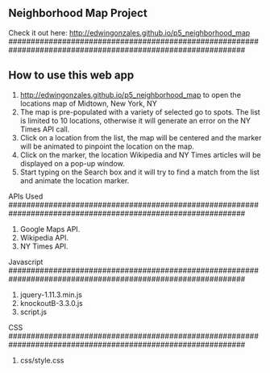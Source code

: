 ## Neighborhood Map Project

Check it out here: http://edwingonzales.github.io/p5_neighborhood_map
#############################################################################################################

## How to use this web app
1. http://edwingonzales.github.io/p5_neighborhood_map to open the locations map of Midtown, New York, NY
2. The map is pre-populated with a variety of selected go to spots. 
   The list is limited to 10 locations, otherwise it will generate an error on the NY Times API call.
3. Click on a location from the list, the map will be centered and the marker will be animated to pinpoint 
   the location on the map.
4. Click on the marker, the location Wikipedia and NY Times articles will be displayed on a pop-up window.
5. Start typing on the Search box and it will try to find a match from the list and animate the location marker.

APIs Used
#############################################################################################################
1) Google Maps API.
2) Wikipedia API.
3) NY Times API.


Javascript
#############################################################################################################
1) jquery-1.11.3.min.js
2) knockoutB-3.3.0.js
3) script.js


CSS
#############################################################################################################
1) css/style.css